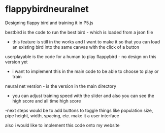 # flappybirdneuralnet
Designing flappy bird and training it in P5.js


bestbird is the code to run the best bird -  which is loaded from a json file
- this feature is still in the works and I want to make it so that you can load an existing bird into the same canvas
  with the click of a button

userplayable is the code for a human to play flappybird - no design on this version yet
- i want to implement this in the main code to be able to choose to play or train

neural net version - is the version in the main directory 
- you can adjust training speed with the slider and also you can see the high score and all time high score

-next steps would be to add buttons to toggle things like population size, pipe height, width, spacing, etc. make it a user interface 


also i would like to implement this code onto my website 


